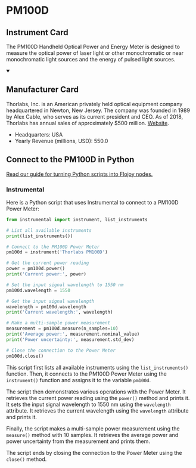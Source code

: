 
# PM100D

## Instrument Card

The PM100D Handheld Optical Power and Energy Meter is designed to measure the
optical power of laser light or other monochromatic or near monochromatic light
sources and the energy of pulsed light sources.

<details open>
<summary><h2>Manufacturer Card</h2></summary>
Thorlabs, Inc. is an American privately held optical equipment company headquartered in Newton, New Jersey. The company was founded in 1989 by Alex Cable, who serves as its current president and CEO. As of 2018, Thorlabs has annual sales of approximately $500 million. <a href=https://www.thorlabs.com/>Website</a>.

<ul>
  <li>Headquarters: USA</li>
  <li>Yearly Revenue (millions, USD): 550.0</li>
</ul>
</details>

## Connect to the PM100D in Python

[Read our guide for turning Python scripts into Flojoy nodes.](https://docs.flojoy.ai/custom-nodes/creating-custom-node/)


### Instrumental

Here is a Python script that uses Instrumental to connect to a PM100D Power Meter:

```python
from instrumental import instrument, list_instruments

# List all available instruments
print(list_instruments())

# Connect to the PM100D Power Meter
pm100d = instrument('Thorlabs PM100D')

# Get the current power reading
power = pm100d.power()
print('Current power:', power)

# Set the input signal wavelength to 1550 nm
pm100d.wavelength = 1550

# Get the input signal wavelength
wavelength = pm100d.wavelength
print('Current wavelength:', wavelength)

# Make a multi-sample power measurement
measurement = pm100d.measure(n_samples=10)
print('Average power:', measurement.nominal_value)
print('Power uncertainty:', measurement.std_dev)

# Close the connection to the Power Meter
pm100d.close()
```

This script first lists all available instruments using the `list_instruments()` function. Then, it connects to the PM100D Power Meter using the `instrument()` function and assigns it to the variable `pm100d`.

The script then demonstrates various operations with the Power Meter. It retrieves the current power reading using the `power()` method and prints it. It sets the input signal wavelength to 1550 nm using the `wavelength` attribute. It retrieves the current wavelength using the `wavelength` attribute and prints it.

Finally, the script makes a multi-sample power measurement using the `measure()` method with 10 samples. It retrieves the average power and power uncertainty from the measurement and prints them.

The script ends by closing the connection to the Power Meter using the `close()` method.

